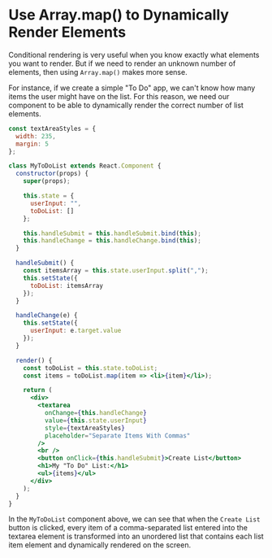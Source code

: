 # Use Array.map() to Dynamically Render Elements

Conditional rendering is very useful when you know exactly what elements you want to render.
But if we need to render an unknown number of elements, then using `Array.map()` makes more sense.

For instance, if we create a simple "To Do" app, we can't know how many items the user might have on the list. For this reason, we need our component to be able to dynamically render the correct number of list elements.

```jsx
const textAreaStyles = {
  width: 235,
  margin: 5
};

class MyToDoList extends React.Component {
  constructor(props) {
    super(props);

    this.state = {
      userInput: "",
      toDoList: []
    };

    this.handleSubmit = this.handleSubmit.bind(this);
    this.handleChange = this.handleChange.bind(this);
  }

  handleSubmit() {
    const itemsArray = this.state.userInput.split(",");
    this.setState({
      toDoList: itemsArray
    });
  }

  handleChange(e) {
    this.setState({
      userInput: e.target.value
    });
  }

  render() {
    const toDoList = this.state.toDoList;
    const items = toDoList.map(item => <li>{item}</li>);

    return (
      <div>
        <textarea
          onChange={this.handleChange}
          value={this.state.userInput}
          style={textAreaStyles}
          placeholder="Separate Items With Commas"
        />
        <br />
        <button onClick={this.handleSubmit}>Create List</button>
        <h1>My "To Do" List:</h1>
        <ul>{items}</ul>
      </div>
    );
  }
}
```

In the `MyToDoList` component above, we can see that when the `Create List` button is clicked, every item of a comma-separated list entered into the textarea element is transformed into an unordered list that contains each list item element and dynamically rendered on the screen.
